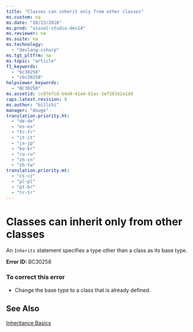 ```yaml
---
title: "Classes can inherit only from other classes"
ms.custom: na
ms.date: "10/13/2016"
ms.prod: "visual-studio-dev14"
ms.reviewer: na
ms.suite: na
ms.technology: 
  - "devlang-csharp"
ms.tgt_pltfrm: na
ms.topic: "article"
f1_keywords: 
  - "bc30258"
  - "vbc30258"
helpviewer_keywords: 
  - "BC30258"
ms.assetid: cc07e7cd-b4a9-41a4-b1ac-2ef28162a1dd
caps.latest.revision: 8
ms.author: "billchi"
manager: "douge"
translation.priority.ht: 
  - "de-de"
  - "es-es"
  - "fr-fr"
  - "it-it"
  - "ja-jp"
  - "ko-kr"
  - "ru-ru"
  - "zh-cn"
  - "zh-tw"
translation.priority.mt: 
  - "cs-cz"
  - "pl-pl"
  - "pt-br"
  - "tr-tr"
---
```

# Classes can inherit only from other classes
An `Inherits` statement specifies a type other than a class as its base type.  
  
 **Error ID:** BC30258  
  
### To correct this error  
  
-   Change the base type to a class that is already defined.  
  
## See Also  
 [Inheritance Basics](../Topic/Inheritance%20Basics%20\(Visual%20Basic\).md)